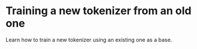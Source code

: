 # Training a new tokenizer from an old one

Learn how to train a new tokenizer using an existing one as a base.
